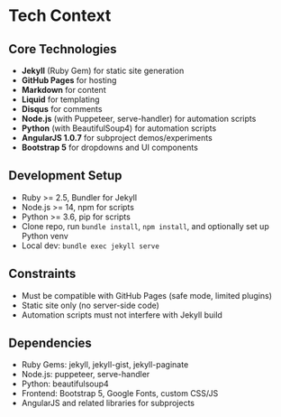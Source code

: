 # Tech Context

## Core Technologies

- **Jekyll** (Ruby Gem) for static site generation
- **GitHub Pages** for hosting
- **Markdown** for content
- **Liquid** for templating
- **Disqus** for comments
- **Node.js** (with Puppeteer, serve-handler) for automation scripts
- **Python** (with BeautifulSoup4) for automation scripts
- **AngularJS 1.0.7** for subproject demos/experiments
- **Bootstrap 5** for dropdowns and UI components

## Development Setup

- Ruby >= 2.5, Bundler for Jekyll
- Node.js >= 14, npm for scripts
- Python >= 3.6, pip for scripts
- Clone repo, run `bundle install`, `npm install`, and optionally set up Python venv
- Local dev: `bundle exec jekyll serve`

## Constraints

- Must be compatible with GitHub Pages (safe mode, limited plugins)
- Static site only (no server-side code)
- Automation scripts must not interfere with Jekyll build

## Dependencies

- Ruby Gems: jekyll, jekyll-gist, jekyll-paginate
- Node.js: puppeteer, serve-handler
- Python: beautifulsoup4
- Frontend: Bootstrap 5, Google Fonts, custom CSS/JS
- AngularJS and related libraries for subprojects
